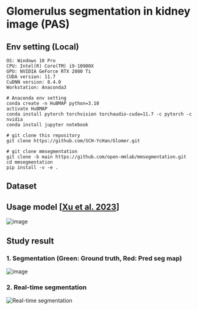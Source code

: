# Glomerulus segmentation in kidney image (PAS)
## Env setting (Local)
```
OS: Windows 10 Pro
CPU: Intel(R) Core(TM) i9-10900X 
GPU: NVIDIA GeForce RTX 2080 Ti
CUDA version: 11.7
CuDNN version: 8.4.0
Workstation: Anaconda3
```
```
# Anaconda env setting
conda create -n HuBMAP python=3.10
activate HuBMAP
conda install pytorch torchvision torchaudio-cuda=11.7 -c pytorch -c nvidia
conda install jupyter notebook
```
```
# git clone this repository
git clone https://github.com/SCH-YcHan/Glomer.git 
```
```
# git clone mmsegmentation
git clone -b main https://github.com/open-mmlab/mmsegmentation.git
cd mmsegmentation
pip install -v -e .
```
## Dataset

## Usage model [[Xu et al. 2023](https://github.com/XuJiacong/PIDNet)]
![image](https://github.com/SCH-YcHan/Glomer/assets/113504815/fbe6d90a-cfec-4e2c-ae7b-cca9f61f7387)

## Study result
### 1. Segmentation (Green: Ground truth, Red: Pred seg map)
![image](https://github.com/SCH-YcHan/Glomer/assets/113504815/fdc4bc1e-8e92-4341-a58b-42c8d75dc0ad)

### 2. Real-time segmentation
![Real-time segmentation](https://github.com/SCH-YcHan/Glomer/assets/113504815/e26e0efa-8ca7-4c79-b46c-52e58abde2e6)




